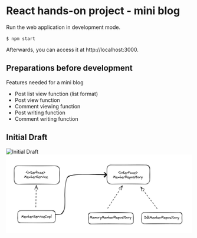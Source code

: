 # React hands-on project - mini blog

Run the web application in development mode.
```
$ npm start
```

Afterwards, you can access it at http://localhost:3000.

## Preparations before development

Features needed for a mini blog
- Post list view function (list format)
- Post view function
- Comment viewing function
- Post writing function
- Comment writing function

## Initial Draft
![Initial Draft](https://github.com/MayHyeyeonKim/JS_TS_React/tree/blob/main/REACT_JS/images/initialDraft.png)
![memberService](https://github.com/MayHyeyeonKim/maycore/blob/main/images/classDiagram.png)
